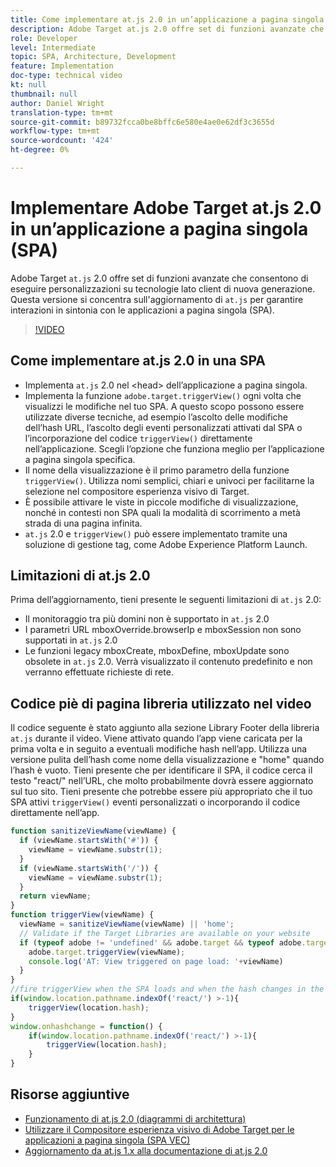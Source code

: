 ```yaml
---
title: Come implementare at.js 2.0 in un’applicazione a pagina singola (SPA)
description: Adobe Target at.js 2.0 offre set di funzioni avanzate che consentono di eseguire personalizzazioni su tecnologie lato client di nuova generazione. Segui questi passaggi per implementare at.js 2.0 in un’applicazione a pagina singola (SPA).
role: Developer
level: Intermediate
topic: SPA, Architecture, Development
feature: Implementation
doc-type: technical video
kt: null
thumbnail: null
author: Daniel Wright
translation-type: tm+mt
source-git-commit: b89732fcca0be8bffc6e580e4ae0e62df3c3655d
workflow-type: tm+mt
source-wordcount: '424'
ht-degree: 0%

---
```



# Implementare Adobe Target at.js 2.0 in un’applicazione a pagina singola (SPA)

Adobe Target `at.js` 2.0 offre set di funzioni avanzate che consentono di eseguire personalizzazioni su tecnologie lato client di nuova generazione. Questa versione si concentra sull&#39;aggiornamento di `at.js` per garantire interazioni in sintonia con le applicazioni a pagina singola (SPA).

>[!VIDEO](https://video.tv.adobe.com/v/26248?quality=12)

## Come implementare at.js 2.0 in una SPA

* Implementa `at.js` 2.0 nel &lt;head> dell’applicazione a pagina singola.
* Implementa la funzione `adobe.target.triggerView()` ogni volta che visualizzi le modifiche nel tuo SPA. A questo scopo possono essere utilizzate diverse tecniche, ad esempio l’ascolto delle modifiche dell’hash URL, l’ascolto degli eventi personalizzati attivati dal SPA o l’incorporazione del codice `triggerView()` direttamente nell’applicazione. Scegli l’opzione che funziona meglio per l’applicazione a pagina singola specifica.
* Il nome della visualizzazione è il primo parametro della funzione `triggerView()`. Utilizza nomi semplici, chiari e univoci per facilitarne la selezione nel compositore esperienza visivo di Target.
* È possibile attivare le viste in piccole modifiche di visualizzazione, nonché in contesti non SPA quali la modalità di scorrimento a metà strada di una pagina infinita.
* `at.js` 2.0 e  `triggerView()` può essere implementato tramite una soluzione di gestione tag, come Adobe Experience Platform Launch.

## Limitazioni di at.js 2.0

Prima dell’aggiornamento, tieni presente le seguenti limitazioni di `at.js` 2.0:

* Il monitoraggio tra più domini non è supportato in `at.js` 2.0
* I parametri URL mboxOverride.browserIp e mboxSession non sono supportati in `at.js` 2.0
* Le funzioni legacy mboxCreate, mboxDefine, mboxUpdate sono obsolete in `at.js` 2.0. Verrà visualizzato il contenuto predefinito e non verranno effettuate richieste di rete.

## Codice piè di pagina libreria utilizzato nel video

Il codice seguente è stato aggiunto alla sezione Library Footer della libreria `at.js` durante il video. Viene attivato quando l’app viene caricata per la prima volta e in seguito a eventuali modifiche hash nell’app. Utilizza una versione pulita dell’hash come nome della visualizzazione e &quot;home&quot; quando l’hash è vuoto. Tieni presente che per identificare il SPA, il codice cerca il testo &quot;react/&quot; nell’URL, che molto probabilmente dovrà essere aggiornato sul tuo sito. Tieni presente che potrebbe essere più appropriato che il tuo SPA attivi `triggerView()` eventi personalizzati o incorporando il codice direttamente nell’app.

```javascript
function sanitizeViewName(viewName) {
  if (viewName.startsWith('#')) {
    viewName = viewName.substr(1);
  }
  if (viewName.startsWith('/')) {
    viewName = viewName.substr(1);
  }
  return viewName;
}
function triggerView(viewName) {
  viewName = sanitizeViewName(viewName) || 'home';
  // Validate if the Target Libraries are available on your website
  if (typeof adobe != 'undefined' && adobe.target && typeof adobe.target.triggerView === 'function') {
    adobe.target.triggerView(viewName);
    console.log('AT: View triggered on page load: '+viewName)
  }
}
//fire triggerView when the SPA loads and when the hash changes in the SPA
if(window.location.pathname.indexOf('react/') >-1){
    triggerView(location.hash);
}
window.onhashchange = function() {
    if(window.location.pathname.indexOf('react/') >-1){
        triggerView(location.hash);
    }
}
```

## Risorse aggiuntive

* [Funzionamento di at.js 2.0 (diagrammi di architettura)](understanding-how-atjs-20-works.md)
* [Utilizzare il Compositore esperienza visivo di Adobe Target per le applicazioni a pagina singola (SPA VEC)](../experiences/use-the-visual-experience-composer-for-single-page-applications.md)
* [Aggiornamento da at.js 1.x alla documentazione di at.js 2.0](https://docs.adobe.com/content/help/en/target/using/implement-target/client-side/upgrading-from-atjs-1x-to-atjs-20.html)